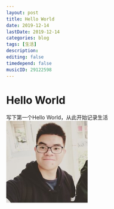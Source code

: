 ```yaml
---
layout: post
title: Hello World
date: 2019-12-14
lastDate: 2019-12-14
categories: blog
tags: [生活]
description:
editing: false
timedepend: false
musicID: 29122598
---
```


# Hello World
写下第一个Hello World，从此开始记录生活  
![avatar](/photo/helloworld/me.jpg)